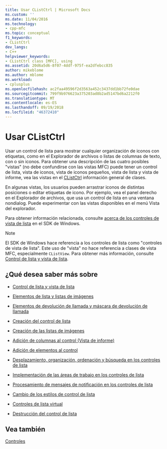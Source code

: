 ```yaml
---
title: Usar CListCtrl | Microsoft Docs
ms.custom: ''
ms.date: 11/04/2016
ms.technology:
- cpp-mfc
ms.topic: conceptual
f1_keywords:
- CListCtrl
dev_langs:
- C++
helpviewer_keywords:
- CListCtrl class [MFC], using
ms.assetid: 20d6a5d6-8f07-4ddf-975f-ea2dfebcc835
author: mikeblome
ms.author: mblome
ms.workload:
- cplusplus
ms.openlocfilehash: ac2faa49596f2d3563a452c3437dd1bb72fe0dae
ms.sourcegitcommit: 799f9b976623a375203ad8b2ad5147bd6a2212f0
ms.translationtype: MT
ms.contentlocale: es-ES
ms.lasthandoff: 09/19/2018
ms.locfileid: "46372410"
---
```

# <a name="using-clistctrl"></a>Usar CListCtrl

Usar un control de lista para mostrar cualquier organización de iconos con etiquetas, como en el Explorador de archivos o listas de columnas de texto, con o sin iconos. Para obtener una descripción de las cuatro posibles "vistas" (no debe confundirse con las vistas MFC) puede tener un control de lista, vista de iconos, vista de iconos pequeños, vista de lista y vista de informe, vea las vistas en el [CListCtrl](../mfc/reference/clistctrl-class.md) información general de clases.

En algunas vistas, los usuarios pueden arrastrar iconos de distintas posiciones o editar etiquetas de icono. Por ejemplo, vea el panel derecho en el Explorador de archivos, que usa un control de lista en una ventana nondialog. Puede experimentar con las vistas disponibles en el menú Vista del explorador.

Para obtener información relacionada, consulte [acerca de los controles de vista de lista](/windows/desktop/Controls/list-view-controls-overview) en el SDK de Windows.

> [!NOTE]
>  El SDK de Windows hace referencia a los controles de lista como "controles de vista de lista". Este uso de "vista" no hace referencia a clases de vista MFC, especialmente `CListView`. Para obtener más información, consulte [Control de lista y vista de lista](../mfc/list-control-and-list-view.md).

## <a name="what-do-you-want-to-know-more-about"></a>¿Qué desea saber más sobre

- [Control de lista y vista de lista](../mfc/list-control-and-list-view.md)

- [Elementos de lista y listas de imágenes](../mfc/list-items-and-image-lists.md)

- [Elementos de devolución de llamada y máscara de devolución de llamada](../mfc/callback-items-and-the-callback-mask.md)

- [Creación del control de lista](../mfc/creating-the-list-control.md)

- [Creación de las listas de imágenes](../mfc/creating-the-image-lists.md)

- [Adición de columnas al control (Vista de informe)](../mfc/adding-columns-to-the-control-report-view.md)

- [Adición de elementos al control](../mfc/adding-items-to-the-control.md)

- [Desplazamiento, organización, ordenación y búsqueda en los controles de lista](../mfc/scrolling-arranging-sorting-and-finding-in-list-controls.md)

- [Implementación de las áreas de trabajo en los controles de lista](../mfc/implementing-working-areas-in-list-controls.md)

- [Procesamiento de mensajes de notificación en los controles de lista](../mfc/processing-notification-messages-in-list-controls.md)

- [Cambio de los estilos de control de lista](../mfc/changing-list-control-styles.md)

- [Controles de lista virtual](../mfc/virtual-list-controls.md)

- [Destrucción del control de lista](../mfc/destroying-the-list-control.md)

## <a name="see-also"></a>Vea también

[Controles](../mfc/controls-mfc.md)

